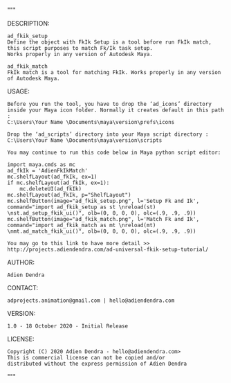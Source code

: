 """

DESCRIPTION:

    ad_fkik_setup
    Define the object with FkIk Setup is a tool before run FkIk match, this script purposes to match Fk/Ik task setup.
    Works properly in any version of Autodesk Maya.
    
    ad_fkik_match
    FkIk match is a tool for matching FkIk. Works properly in any version of Autodesk Maya.

USAGE:

    Before you run the tool, you have to drop the ‘ad_icons’ directory inside your Maya icon folder. Normally it creates default in this path :
    C:\Users\Your Name \Documents\maya\version\prefs\icons

    Drop the ‘ad_scripts’ directory into your Maya script directory :
    C:\Users\Your Name \Documents\maya\version\scripts

    You may continue to run this code below in Maya python script editor:

    import maya.cmds as mc
    ad_fkIk = 'AdienFkIkMatch'
    mc.shelfLayout(ad_fkIk, ex=1)
    if mc.shelfLayout(ad_fkIk, ex=1):
        mc.deleteUI(ad_fkIk)
    mc.shelfLayout(ad_fkIk, p="ShelfLayout")
    mc.shelfButton(image="ad_fkik_setup.png", l='Setup Fk and Ik', command="import ad_fkik_setup as st \nreload(st)  \nst.ad_setup_fkik_ui()", olb=(0, 0, 0, 0), olc=(.9, .9, .9))
    mc.shelfButton(image="ad_fkik_match.png", l='Match Fk and Ik', command="import ad_fkik_match as mt \nreload(mt)  \nmt.ad_match_fkik_ui()", olb=(0, 0, 0, 0), olc=(.9, .9, .9))

    You may go to this link to have more detail >>
    http://projects.adiendendra.com/ad-universal-fkik-setup-tutorial/

AUTHOR:

    Adien Dendra

CONTACT:

    adprojects.animation@gmail.com | hello@adiendendra.com

VERSION:

    1.0 - 18 October 2020 - Initial Release
    
LICENSE:

    Copyright (C) 2020 Adien Dendra - hello@adiendendra.com>
    This is commercial license can not be copied and/or
    distributed without the express permission of Adien Dendra

"""
